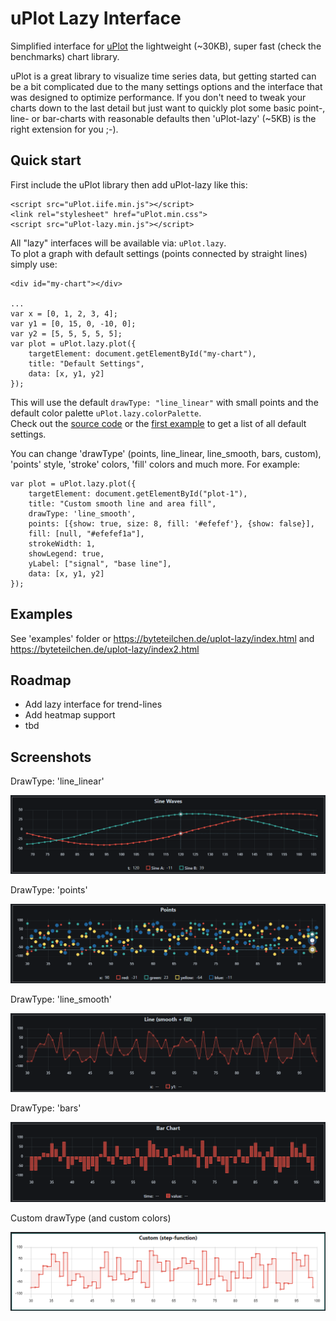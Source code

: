 # uPlot Lazy Interface

Simplified interface for [uPlot](https://github.com/leeoniya/uPlot) the lightweight (~30KB), super fast (check the benchmarks) chart library.  
  
uPlot is a great library to visualize time series data, but getting started can be a bit complicated due to the many settings options and the interface that was designed to optimize performance.
If you don't need to tweak your charts down to the last detail but just want to quickly plot some basic point-, line- or bar-charts with reasonable defaults then 'uPlot-lazy' (~5KB) is the right extension for you ;-).
  
## Quick start

First include the uPlot library then add uPlot-lazy like this:
```
<script src="uPlot.iife.min.js"></script>
<link rel="stylesheet" href="uPlot.min.css">
<script src="uPlot-lazy.min.js"></script>
```

All "lazy" interfaces will be available via: `uPlot.lazy`.  
To plot a graph with default settings (points connected by straight lines) simply use:
```
<div id="my-chart"></div>

...
var x = [0, 1, 2, 3, 4];
var y1 = [0, 15, 0, -10, 0];
var y2 = [5, 5, 5, 5, 5];
var plot = uPlot.lazy.plot({
    targetElement: document.getElementById("my-chart"),
    title: "Default Settings",
    data: [x, y1, y2]
});
```

This will use the default `drawType: "line_linear"` with small points and the default color palette `uPlot.lazy.colorPalette`.  
Check out the [source code](src/uPlot-lazy.js) or the [first example](examples/index.html) to get a list of all default settings.  
  
You can change 'drawType' (points, line_linear, line_smooth, bars, custom), 'points' style, 'stroke' colors, 'fill' colors and much more. 
For example:
```
var plot = uPlot.lazy.plot({
    targetElement: document.getElementById("plot-1"),
    title: "Custom smooth line and area fill",
    drawType: 'line_smooth',
    points: [{show: true, size: 8, fill: '#efefef'}, {show: false}],
    fill: [null, "#efefef1a"],
    strokeWidth: 1,
    showLegend: true,
    yLabel: ["signal", "base line"],
    data: [x, y1, y2]
});
```


## Examples

See 'examples' folder or https://byteteilchen.de/uplot-lazy/index.html and https://byteteilchen.de/uplot-lazy/index2.html

## Roadmap

* Add lazy interface for trend-lines
* Add heatmap support
* tbd

## Screenshots

<p>DrawType: 'line_linear'</p>
<p align="center">
  <img src="screenshots/line_linear.png" alt="line_linear"/>
</p>
<p>DrawType: 'points'</p>
<p align="center">
  <img src="screenshots/points.png" alt="points"/>
</p>
<p>DrawType: 'line_smooth'</p>
<p align="center">
  <img src="screenshots/line_smooth.png" alt="line_smooth"/>
</p>
<p>DrawType: 'bars'</p>
<p align="center">
  <img src="screenshots/bars.png" alt="bars"/>
</p>
<p>Custom drawType (and custom colors)</p>
<p align="center">
  <img src="screenshots/custom_step.png" alt="custom_step"/>
</p>

